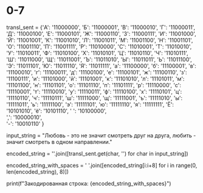 # 0-7
transl_sent = {'А': '11000000', 'Б': '11000001', 'В': '11000010', 'Г': '11000011',
    'Д': '11000100', 'Е': '11000101', 'Ж': '11000110', 'З': '11000111',
    'И': '11001000', 'Й': '11001001', 'К': '11001010', 'Л': '11001011',
    'М': '11001100', 'Н': '11001101', 'О': '11001110', 'П': '11001111',
    'Р': '11010000', 'С': '11010001', 'Т': '11010010', 'У': '11010011',
    'Ф': '11010100', 'Х': '11010101', 'Ц': '11010110', 'Ч': '11010111',
    'Ш': '11011000', 'Щ': '11011001', 'Ъ': '11011010', 'Ы': '11011011',
    'Ь': '11011100', 'Э': '11011101', 'Ю': '11011110', 'Я': '11011111',
    'а': '11100000', 'б': '11100001', 'в': '11100010', 'г': '11100011',
    'д': '11100100', 'е': '11100101', 'ж': '11100110', 'з': '11100111',
    'и': '11101000', 'й': '11101001', 'к': '11101010', 'л': '11101011',
    'м': '11101100', 'н': '11101101', 'о': '11101110', 'п': '11101111',
    'р': '11110000', 'с': '11110001', 'т': '11110010', 'у': '11110011',
    'ф': '11110100', 'х': '11110101', 'ц': '11110110', 'ч': '11110111',
    'ш': '11111000', 'щ': '11111001', 'ъ': '11111010', 'ы': '11111011',
    'ь': '11111100', 'э': '11111101', 'ю': '11111110', 'я': '11111111',
    'Ё': '10101010', 'ё': '10101110',
    ' ': '10100000',  
    ',': '10000010',  
    '-': '10010110' }

input_string = "Любовь - это не значит смотреть друг на друга, любить - значит смотреть в одном направлении."

encoded_string = ''.join([transl_sent.get(char, '') for char in input_string])

encoded_string_with_spaces = ' '.join([encoded_string[i:i+8] for i in range(0, len(encoded_string), 8)])

print(f"Закодированная строка: {encoded_string_with_spaces}")
